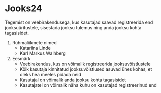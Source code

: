 # Jooks24

Tegemist on veebirakendusega, kus kasutajad saavad registreerida end jooksuüritustele, sisestada jooksu tulemus 
ning anda jooksu kohta tagasisidet. 


1. Rühmaliikmete nimed
    * Katariina Linde
    * Karl Markus Walhberg
2. Eesmärk
    * Veebirakendus, kus on võimalik registreerida jooksuvõistlustele
    * Kõik kasutaja kinnitatud jooksuvõistlused asuvad ühes kohas, et oleks hea meeles pidada neid 
    * Kasutajal on võimalik anda jooksu kohta tagasisidet
    * Kasutajatel on võimalik näha kuhu on kasutajad registreerinud end 


